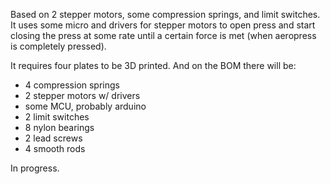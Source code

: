 Based on 2 stepper motors, some compression springs, and limit switches.
It uses some micro and drivers for stepper motors to open press and start
closing the press at some rate until a certain force is met (when aeropress is completely pressed).

It requires four plates to be 3D printed.  And on the BOM there will be:

* 4 compression springs
* 2 stepper motors w/ drivers
* some MCU, probably arduino
* 2 limit switches
* 8 nylon bearings
* 2 lead screws
* 4 smooth rods

In progress.

